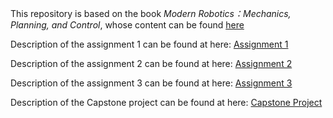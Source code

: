 This repository is based on the book _Modern Robotics：Mechanics, Planning, and Control_, whose content can be found [here](https://hades.mech.northwestern.edu/index.php/Modern_Robotics)

Description of the assignment 1 can be found at here: [Assignment 1](https://hades.mech.northwestern.edu/index.php/ME_449_Assignment_1)

Description of the assignment 2 can be found at here: [Assignment 2](https://hades.mech.northwestern.edu/index.php/ME_449_Assignment_2)

Description of the assignment 3 can be found at here: [Assignment 3](https://hades.mech.northwestern.edu/index.php/ME_449_Assignment_3)

Description of the Capstone project can be found at here: [Capstone Project](./Capstone/README)
